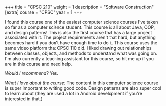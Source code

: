 +++
title = "CPSC 210"
weight = 1
description = "Software Construction"
[extra]
course = "CPSC"
year = 1
+++

I found this course one of the easiest computer science courses I've taken so far as a computer science student. This course is all about Java, OOP, and design patterns! This is also the first course that has a large project associated with it. The project requirements aren't that hard, but anything becomes hard if you don't have enough time to do it. This course uses the same video platform that CPSC 110 did. I liked drawing out relationships between classes, objects, and methods to understand what was going on. I'm also currently a teaching assistant for this course, so hit me up if you are in this course and need help.

*Would I recommend?* Yes.

*What I love about the course:* The content in this computer science course is super important to writing good code. Design patterns are also super cool to learn about (they are used a lot in Android development if you're interested in that.)